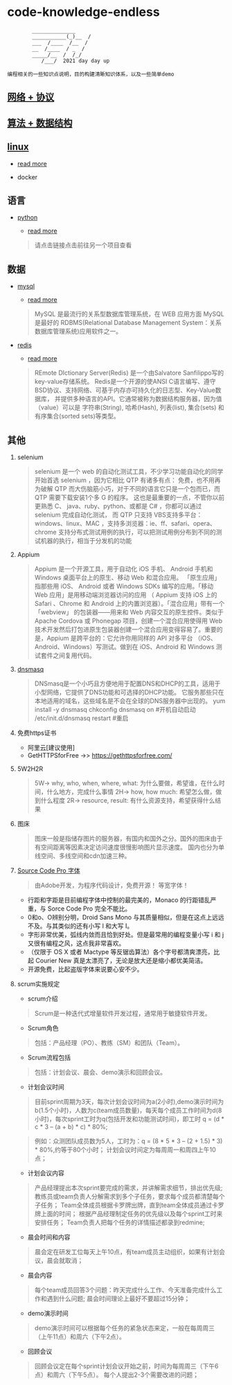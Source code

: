 # code-knowledge-endless

            ______________
            ___________(_)__  /
            ___  /____  /__  / 
            __  /____  / _  /  
            _____/__  /  /_/   
               /___/  2021 day day up
    
    编程相关的一些知识点说明，目的构建清晰知识体系，以及一些简单demo            

## [网络 + 协议](./network.md)

## [算法 + 数据结构](./algorithm.md)

## [linux](./linux.md)

- [read more](./linux.md)

- docker
    

## 语言

- [python](https://github.com/zhangjunliang/python-package)
    
    - [read more](https://github.com/zhangjunliang/python-package)
        
    > 请点击链接点击前往另一个项目查看
    
## 数据


- [mysql](./mysql.md) 
    
    - [read more](./mysql.md)

    > MySQL 是最流行的关系型数据库管理系统，在 WEB 应用方面 MySQL 是最好的
      RDBMS(Relational Database Management System：关系数据库管理系统)应用软件之一。

- [redis](./redis.md) 

    - [read more](./redis.md)

    > REmote DIctionary Server(Redis) 是一个由Salvatore Sanfilippo写的key-value存储系统。 
      Redis是一个开源的使ANSI C语言编写、遵守BSD协议、支持网络、可基于内存亦可持久化的日志型、Key-Value数据库，
      并提供多种语言的API。它通常被称为数据结构服务器，因为值（value）可以是 字符串(String), 哈希(Hash), 
      列表(list), 集合(sets) 和 有序集合(sorted sets)等类型。

## 其他

1. selenium 
    > selenium 是一个 web 的自动化测试工具，不少学习功能自动化的同学开始首选 selenium ，因为它相比 QTP 有诸多有点：
    免费，也不用再为破解 QTP 而大伤脑筋小巧，对于不同的语言它只是一个包而已，而 QTP 需要下载安装1个多 G 的程序。
    这也是最重要的一点，不管你以前更熟悉 C、 java、ruby、python、或都是 C# ，你都可以通过 selenium 完成自动化测试，
    而 QTP 只支持 VBS支持多平台：windows、linux、MAC ，支持多浏览器：ie、ff、safari、opera、chrome
    支持分布式测试用例的执行，可以把测试用例分布到不同的测试机器的执行，相当于分发机的功能
2. Appium 
    > Appium 是一个开源工具，用于自动化 iOS 手机、 Android 手机和 Windows 桌面平台上的原生、移动 Web 和混合应用。
    「原生应用」指那些用 iOS、 Android 或者 Windows SDKs 编写的应用。「移动 Web 应用」是用移动端浏览器访问的应用
    （ Appium 支持 iOS 上的 Safari 、Chrome 和 Android 上的内置浏览器）。「混合应用」带有一个「webview」
    的包装器——用来和 Web 内容交互的原生控件。类似于 Apache Cordova 或 Phonegap 项目，创建一个混合应用使得用 Web 
    技术开发然后打包进原生包装器创建一个混合应用变得容易了。重要的是，Appium 是跨平台的：它允许你用同样的 API 对多平台
    （iOS、Android、Windows）写测试。做到在 iOS、Android 和 Windows 测试套件之间复用代码。

3. [dnsmasq](http://www.thekelleys.org.uk/dnsmasq/) 
    > DNSmasq是一个小巧且方便地用于配置DNS和DHCP的工具，适用于小型网络，它提供了DNS功能和可选择的DHCP功能。
    它服务那些只在本地适用的域名，这些域名是不会在全球的DNS服务器中出现的。
    yum install -y dnsmasq
    chkconfig dnsmasq on #开机自动启动
    /etc/init.d/dnsmasq restart #重启

4. 免费https证书
    - 阿里云[建议使用]
    - GetHTTPSforFree ->> https://gethttpsforfree.com/

5. 5W2H2R
    > 5W-> why, who, when, where, what: 为什么要做，希望谁，在什么时间，什么地方，完成什么事情
    > 2H-> how, how much: 希望怎么做，做到什么程度
    > 2R-> resource, result: 有什么资源支持，希望获得什么结果

6. 图床
    > 图床一般是指储存图片的服务器，有国内和国外之分。国外的图床由于有空间距离等因素决定访问速度很慢影响图片显示速度。
    国内也分为单线空间、多线空间和cdn加速三种。

7. [Source Code Pro 字体](https://github.com/adobe-fonts/source-code-pro)
    > 由Adobe开发，为程序代码设计，免费开源！ 等宽字体！
    - 行距和字距是目前编程字体中控制的最完美的，Monaco 的行距错乱严重，与 Sorce Code Pro 完全不能比。
    - 0和o、O辨别分明，Droid Sans Mono 与其质量相似，但是在这点上远远不及。与其类似的还有小写 l 和大写 I。
    - 字形非常优美，弧线内敛而且恰到好处。但是最常用的编程变量小写 i 和 j 又很有编程之风，这点我非常喜欢。
    - （仅限于 OS X 或者 Mactype 等反锯齿算法）各个字号都清爽漂亮，比起 Courier New 真是太漂亮了，无论是放大还是缩小都优美简洁。
    - 开源免费，比起盗版字体来说要心安不少。

8. scrum实施规定
    - scrum介绍
    > Scrum是一种迭代式增量软件开发过程，通常用于敏捷软件开发。
    - Scrum角色
    > 包括：产品经理（PO）、教练（SM）和团队（Team）。
    - Scrum流程包括
    > 包括：计划会议、晨会、demo演示和回顾会议。
    - 计划会议时间
    > 目前sprint周期为3天，每次计划会议时间为a(2小时),demo演示时间为b(1.5个小时)，人数为c(team成员数量)，每天每个成员工作时间为d(8小时)，每次sprint工时为q(包括开发和功能测试时间)，即工时
    q = (d * c * 3 – (a + b) * c) * 80%;
   
    > 例如：众测团队成员数为5人，工时为：q = (8 * 5 * 3 – (2 + 1.5) * 3) * 80%,约等于80个小时；
    计划会议时间定为每周周一和周四上午10点；

    - 计划会议内容                                                                                                                                                                                                                                                                                                                            
    > 产品经理提出本次sprint要完成的需求，并讲解需求细节，排出优先级;
    教练员或team负责人分解需求到多个子任务，要求每个成员都清楚每个子任务；
    Team全体成员根据卡罗牌出牌，直到team全体成员通过卡罗牌上面的时间；
    根据产品经理制定任务的优先级以及每个sprint工时来安排任务；
    Team负责人把每个任务的详情描述都录到redmine;
    - 晨会时间和内容
    > 晨会定在研发工位每天上午10点，有team成员主动组织，如果有计划会议，晨会就取消；
    - 晨会内容
    > 每个team成员回答3个问题：昨天完成什么工作、今天准备完成什么工作和遇到什么问题;
    晨会时间理论上最好不要超过15分钟；
    - demo演示时间
    > demo演示时间可以根据每个任务的紧急状态来定，一般在每周周三（上午11点）和周六（下午2点）。
    - 回顾会议
    > 回顾会议定在每个sprint计划会议开始之前，时间为每周周三（下午6点）和周六（下午5点）。
    每个人提出2-3个需要改进的问题；